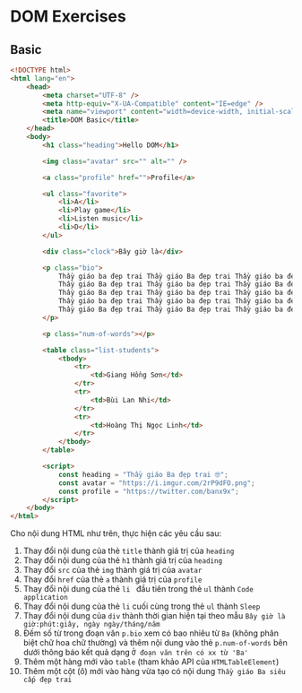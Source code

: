 # DOM Exercises

## Basic

```html
<!DOCTYPE html>
<html lang="en">
    <head>
        <meta charset="UTF-8" />
        <meta http-equiv="X-UA-Compatible" content="IE=edge" />
        <meta name="viewport" content="width=device-width, initial-scale=1.0" />
        <title>DOM Basic</title>
    </head>
    <body>
        <h1 class="heading">Hello DOM</h1>

        <img class="avatar" src="" alt="" />

      	<a class="profile" href="">Profile</a>

        <ul class="favorite">
            <li>A</li>
            <li>Play game</li>
            <li>Listen music</li>
            <li>D</li>
        </ul>

        <div class="clock">Bây giờ là</div>

        <p class="bio">
            Thầy giáo ba đẹp trai Thầy giáo Ba đẹp trai Thầy giáo ba đẹp trai
            Thầy giáo Ba đẹp trai Thầy giáo ba đẹp trai Thầy giáo Ba đẹp trai
            Thầy giáo Ba đẹp trai Thầy giáo ba đẹp trai Thầy giáo ba đẹp trai
            Thầy giáo ba đẹp trai Thầy giáo ba đẹp trai Thầy giáo ba đẹp trai
            Thầy giáo Ba đẹp trai Thầy giáo Ba đẹp trai Thầy giáo ba đẹp trai
        </p>

        <p class="num-of-words"></p>

        <table class="list-students">
            <tbody>
                <tr>
                    <td>Giang Hồng Sơn</td>
                </tr>
                <tr>
                    <td>Bùi Lan Nhi</td>
                </tr>
                <tr>
                    <td>Hoàng Thị Ngọc Linh</td>
                </tr>
            </tbody>
        </table>

        <script>
            const heading = "Thầy giáo Ba đẹp trai 🤓";
            const avatar = "https://i.imgur.com/2rP9dFO.png";
            const profile = "https://twitter.com/banx9x";
        </script>
    </body>
</html>

```

Cho nội dung HTML như trên, thực hiện các yêu cầu sau:

1. Thay đổi nội dung của thẻ `title` thành giá trị của `heading`
2. Thay đổi nội dung của thẻ `h1` thành giá trị của `heading`
3. Thay đổi `src` của thẻ `img` thành giá trị của `avatar`
4. Thay đổi `href` của thẻ `a` thành giá trị của `profile`
5. Thay đổi nội dung của thẻ `li ` đầu tiên trong thẻ `ul` thành `Code application`
6. Thay đổi nội dung của thẻ `li` cuối cùng trong thẻ `ul` thành `Sleep`
7. Thay đổi nội dung của `div` thành thời gian hiện tại theo mẫu `Bây giờ là giờ:phút:giây, ngày ngày/tháng/năm`
8. Đếm số từ trong đoạn văn `p.bio` xem có bao nhiêu từ `Ba` (không phân biệt chữ hoa chữ thường) và thêm nội dung vào thẻ `p.num-of-words` bên dưới thông báo kết quả dạng `Ở đoạn văn trên có xx từ 'Ba'`
9. Thêm một hàng mới vào `table` (tham khảo API của `HTMLTableElement`)
10. Thêm một cột (ô) mới vào hàng vừa tạo có nội dung `Thầy giáo Ba siêu cấp đẹp trai`
